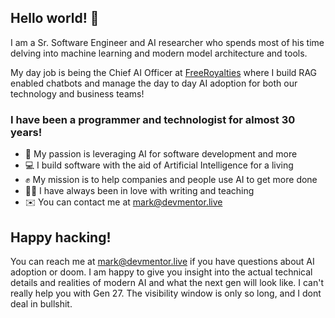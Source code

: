 ## Hello world! 👋

I am a Sr. Software Engineer and AI researcher who spends most of his time delving into machine learning and modern model architecture and tools. 

My day job is being the Chief AI Officer at [FreeRoyalties](https://freeroyalties.ai) where I build RAG enabled chatbots and manage the day to day AI adoption for both our technology and business teams!

### I have been a programmer and technologist for almost 30 years!

* 🧠 My passion is leveraging AI for software development and more
* 💻 I build software with the aid of Artificial Intelligence for a living
* ✊ My mission is to help companies and people use AI to get more done
* ✍🏼 I have always been in love with writing and teaching
* ✉️ You can contact me at mark@devmentor.live

## Happy hacking!

You can reach me at mark@devmentor.live if you have questions about AI adoption or doom. I am happy to give you insight into the actual technical details and realities of modern AI and what the next gen will look like. I can't really help you with Gen 27. The visibility window is only so long, and I dont deal in bullshit.
